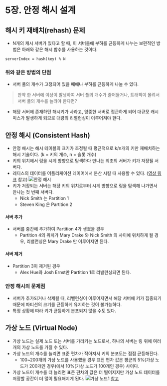 # 5장. 안정 해시 설계

## 해시 키 재배치(rehash) 문제
* N개의 캐시 서버가 있다고 할 때, 이 서버들에 부하를 균등하게 나누는 보편적인 방법은 아래와 같은 해시 함수를 사용하는 것이다.
```text
serverIndex = hash(key) % N
```
### 위와 같은 방법의 단점
* 서버 풀의 개수가 고정되어 있을 때에나 부하를 균등하게 나눌 수 있다.
> 만약 한 서버에 이상이 발생하여 서버 풀의 개수가 줄어들거나, 트래픽이 몰려서 서버 풀의 개수를 늘려야 한다면?
* 해당 서버에 존재하던 해시키가 사라고, 엉뚱한 서버로 접근하게 되어 대규모 캐시 미스가 발생하게 되므로 대량의 리밸런싱이 이루어져야 한다.

## 안정 해시 (Consistent Hash)
* 안정 해시는 해시 테이블의 크기가 조정될 때 평균적으로 k/n개의 키만 재배치하는 해시 기술이다. (k = 키의 개수, n = 슬롯 개수)
* 키의 위치에서 링을 시계 방향으로 탐색하다 만나는 최초의 서버가 키가 저장될 서버다.
* 레디스의 데이터를 어플리케이션 레이어에서 분산 시킬 때 사용할 수 있다. ([영상 링크](https://youtu.be/mPB2CZiAkKM?t=3580) 참고)
![안정 해시](./images/consistent_hashing.png)
* 키가 저장되는 서버는 해당 키의 위치로부터 시계 방향으로 링을 탐색해 나가면서 만나는 첫 번째 서버다.
  * Nick Smith 는 Partition 1
  * Steven King 은 Partition 2

#### 서버 추가
* 서버를 중간에 추가하여 Partition 4가 생겼을 경우
  * Partition 4의 위치가 Mary Drake 와 Nick Smith 의 사이에 위치하게 될 경우, 리밸런싱은 Mary Drake 만 이루어지면 된다.

#### 서버 제거
* Partition 3이 제거된 경우
  * Alex Hue와 Josh Ernst만 Partition 1로 리밸런싱되면 된다.

### 안정 해시의 문제점
* 서버가 추가되거나 삭제될 때, 리밸런싱이 이루어지면서 해당 서버에 키가 집중되기 때문에 파티션의 크기를 균등하게 유지하는 것이 불가능하다.
* 특정 상황에 따라 키가 균등하게 분포되지 않을 수도 있다.

## 가상 노드 (Virtual Node)
* 가상 노드는 실제 노드 또는 서버를 가리키는 노드로서, 하나의 서버는 링 위에 여러 개의 가상 노드를 가질 수 있다.
* 가상 노드의 개수를 늘리면 표준 편차가 작아져서 키의 분포도는 점점 균등해진다.
  * 100~200개의 가상 노드를 사용했을 경우 표전 편차 값은 평균의 5%(가상 노드가 200개인 경우)에서 10%(가상 노드가 100개인 경우) 사이다.
* 가상 노드이 개수를 더 늘리면 표준 편차의 값은 더 떨어지지만 가상 노드 데이터를 저장할 공간이 더 많이 필요해지게 된다.
![가상 노드1](./images/virtual_node_1.png)
[참고](https://liuzhenglaichn.gitbook.io/system-design/advanced/consistent-hashing)